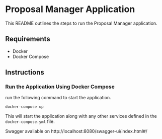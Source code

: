 # Proposal Manager Application

This README outlines the steps to run the Proposal Manager application.

## Requirements

- Docker
- Docker Compose

## Instructions
### Run the Application Using Docker Compose

run the following command to start the application.

```
docker-compose up
```

This will start the application along with any other services defined in the `docker-compose.yml` file.

Swagger avaliable on http://localhost:8080/swagger-ui/index.html#/